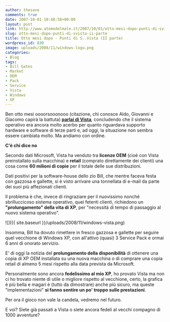 ```yaml
---
author: thesave
comments: true
date: 2007-10-01 10:48:58+00:00
layout: post
link: http://www.atomodelmale.it/2007/10/01/otto-mesi-dopo-punti-di-svista-ii-parte/
slug: otto-mesi-dopo-punti-di-svista-ii-parte
title: Otto mesi dopo - Punti di S..Vista (II parte)
wordpress_id: 830
image: uploads/2008/11/windows-logo.png
categories:
- Blog
tags:
- Bill Gates
- Market
- OEM
- Pack
- Service
- Vista
- Windows
- XP
---
```


Ben otto mesi oooorsooonooo (citazione, chi conosce Aldo, Giovanni e Giacomo capirà la battuta) **[parlai di Vista](/2007/01/30/punti-di-svista-i-parte.html)**, concludendo che il sistema operativo era ancora molto acerbo per quanto riguardava supporto hardware e software di terze parti e, ad oggi, la situazione non sembra essere cambiata molto. Ma andiamo con ordine.

**C'è chi dice no**

Secondo dati Microsoft, Vista ha venduto tra **licenze OEM** (cioè con Vista preinstallato sulla macchina) e **retail** (comprato direttamente dei clienti) una cosa come **60 milioni di copie** per il totale delle sue distribuzioni.

Dati positivi per la software-house dello zio Bill, che mentre faceva festa con gazzosa e gallette, si è visto arrivare una tonnellata di e-mail da parte dei suoi più affezionati clienti.

Il problema è che, invece di ringraziare per il nuovissimo nonché sbrilluccicoso sistema operativo, quei fetenti clienti, richiedono un **"prolungamento" della vita di XP**, per "necessità di tempo di passaggio al nuovo sistema operativo".

![]({{ site.baseurl }}/uploads/2008/11/windows-vista.png)

Insomma, Bill ha dovuto rimettere in fresco gazzosa e gallette per seguire quel vecchione di Windows XP, con all'attivo (quasi) 3 Service Pack e ormai 6 anni di onorato servizio.

E' di oggi la notizia del **prolungamento della disponibilità** di ottenere una copia di XP OEM installata su una nuova macchina o di comprare una copia retail di almeno 5 mesi rispetto alla data prevista da Microsoft.

Personalmente sono ancora **fedelissimo al mio XP**, ho provato Vista ma non ci ho trovato niente di utile o migliore rispetto al vecchione, certo, la grafica è più bella e magari è (tutto da dimostrare) anche più sicuro, ma queste "implementazioni" **si fanno sentire un po' troppo sulle prestazioni**.

Per ora il gioco non vale la candela, vedremo nel futuro.

E voi? Siete già passati a Vista o siete ancora fedeli al vecchi compagno di 1000 avventure?
